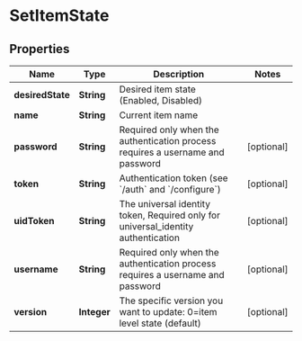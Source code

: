 

# SetItemState

## Properties

Name | Type | Description | Notes
------------ | ------------- | ------------- | -------------
**desiredState** | **String** | Desired item state (Enabled, Disabled) | 
**name** | **String** | Current item name | 
**password** | **String** | Required only when the authentication process requires a username and password |  [optional]
**token** | **String** | Authentication token (see &#x60;/auth&#x60; and &#x60;/configure&#x60;) |  [optional]
**uidToken** | **String** | The universal identity token, Required only for universal_identity authentication |  [optional]
**username** | **String** | Required only when the authentication process requires a username and password |  [optional]
**version** | **Integer** | The specific version you want to update: 0&#x3D;item level state (default) |  [optional]



